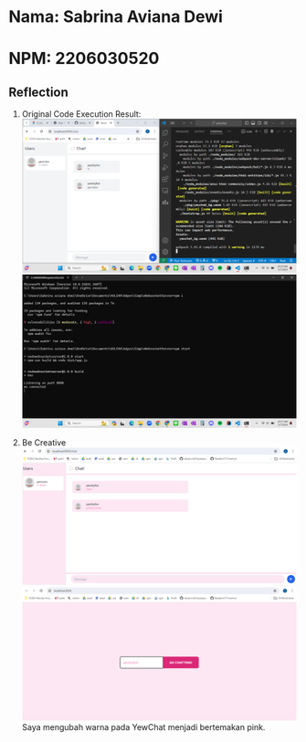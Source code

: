 # Nama: Sabrina Aviana Dewi
# NPM: 2206030520

## Reflection
1. Original Code
Execution Result:
![alt text](assets/image.png)
![alt text](assets/image2.png)

2. Be Creative
![alt text](assets/image3.png)
![alt text](assets/image4.png)
Saya mengubah warna pada YewChat menjadi bertemakan pink.